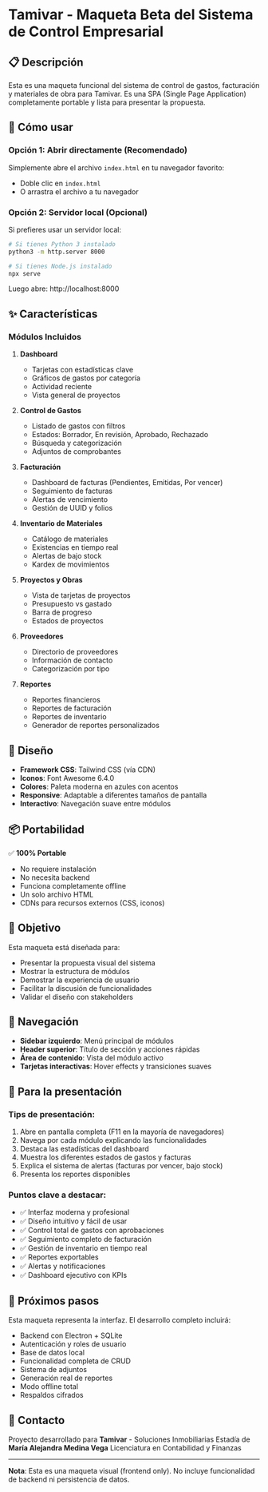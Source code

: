 # Tamivar - Maqueta Beta del Sistema de Control Empresarial

## 📋 Descripción

Esta es una maqueta funcional del sistema de control de gastos, facturación y materiales de obra para Tamivar. Es una SPA (Single Page Application) completamente portable y lista para presentar la propuesta.

## 🚀 Cómo usar

### Opción 1: Abrir directamente (Recomendado)
Simplemente abre el archivo `index.html` en tu navegador favorito:
- Doble clic en `index.html`
- O arrastra el archivo a tu navegador

### Opción 2: Servidor local (Opcional)
Si prefieres usar un servidor local:

```bash
# Si tienes Python 3 instalado
python3 -m http.server 8000

# Si tienes Node.js instalado
npx serve
```

Luego abre: http://localhost:8000

## ✨ Características

### Módulos Incluidos

1. **Dashboard**
   - Tarjetas con estadísticas clave
   - Gráficos de gastos por categoría
   - Actividad reciente
   - Vista general de proyectos

2. **Control de Gastos**
   - Listado de gastos con filtros
   - Estados: Borrador, En revisión, Aprobado, Rechazado
   - Búsqueda y categorización
   - Adjuntos de comprobantes

3. **Facturación**
   - Dashboard de facturas (Pendientes, Emitidas, Por vencer)
   - Seguimiento de facturas
   - Alertas de vencimiento
   - Gestión de UUID y folios

4. **Inventario de Materiales**
   - Catálogo de materiales
   - Existencias en tiempo real
   - Alertas de bajo stock
   - Kardex de movimientos

5. **Proyectos y Obras**
   - Vista de tarjetas de proyectos
   - Presupuesto vs gastado
   - Barra de progreso
   - Estados de proyectos

6. **Proveedores**
   - Directorio de proveedores
   - Información de contacto
   - Categorización por tipo

7. **Reportes**
   - Reportes financieros
   - Reportes de facturación
   - Reportes de inventario
   - Generador de reportes personalizados

## 🎨 Diseño

- **Framework CSS**: Tailwind CSS (vía CDN)
- **Iconos**: Font Awesome 6.4.0
- **Colores**: Paleta moderna en azules con acentos
- **Responsive**: Adaptable a diferentes tamaños de pantalla
- **Interactivo**: Navegación suave entre módulos

## 📦 Portabilidad

✅ **100% Portable**
- No requiere instalación
- No necesita backend
- Funciona completamente offline
- Un solo archivo HTML
- CDNs para recursos externos (CSS, iconos)

## 🎯 Objetivo

Esta maqueta está diseñada para:
- Presentar la propuesta visual del sistema
- Mostrar la estructura de módulos
- Demostrar la experiencia de usuario
- Facilitar la discusión de funcionalidades
- Validar el diseño con stakeholders

## 📱 Navegación

- **Sidebar izquierdo**: Menú principal de módulos
- **Header superior**: Título de sección y acciones rápidas
- **Área de contenido**: Vista del módulo activo
- **Tarjetas interactivas**: Hover effects y transiciones suaves

## 🎪 Para la presentación

### Tips de presentación:
1. Abre en pantalla completa (F11 en la mayoría de navegadores)
2. Navega por cada módulo explicando las funcionalidades
3. Destaca las estadísticas del dashboard
4. Muestra los diferentes estados de gastos y facturas
5. Explica el sistema de alertas (facturas por vencer, bajo stock)
6. Presenta los reportes disponibles

### Puntos clave a destacar:
- ✅ Interfaz moderna y profesional
- ✅ Diseño intuitivo y fácil de usar
- ✅ Control total de gastos con aprobaciones
- ✅ Seguimiento completo de facturación
- ✅ Gestión de inventario en tiempo real
- ✅ Reportes exportables
- ✅ Alertas y notificaciones
- ✅ Dashboard ejecutivo con KPIs

## 🔮 Próximos pasos

Esta maqueta representa la interfaz. El desarrollo completo incluirá:
- Backend con Electron + SQLite
- Autenticación y roles de usuario
- Base de datos local
- Funcionalidad completa de CRUD
- Sistema de adjuntos
- Generación real de reportes
- Modo offline total
- Respaldos cifrados

## 📧 Contacto

Proyecto desarrollado para **Tamivar** - Soluciones Inmobiliarias
Estadía de **María Alejandra Medina Vega**
Licenciatura en Contabilidad y Finanzas

---

**Nota**: Esta es una maqueta visual (frontend only). No incluye funcionalidad de backend ni persistencia de datos.
